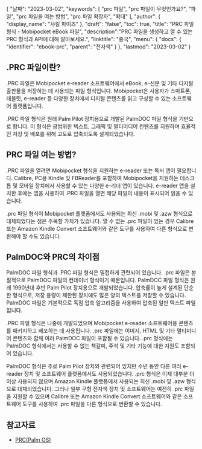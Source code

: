 {
"날짜": "2023-03-02",
  "keywords": [
"prc 파일",
"prc 파일이 무엇인가요?",
"파일",
"prc 파일을 여는 방법",
"prc 파일 확장자",
"확대"
],
  "author": {
"display_name": "샤킬 파이즈"
},
"draft": "false",
"toc": true,
"title": "PRC 파일 형식 - Mobipocket eBook 파일",
  "description":"PRC 파일을 생성하고 열 수 있는 PRC 형식과 API에 대해 알아보세요.",
"linktitle": "중국",
  "menu": {
    "docs": {
      "identifier": "ebook-prc",
"parent": "전자책"
}
},
"lastmod": "2023-03-02"
}

## .PRC 파일이란?

.PRC 파일은 Mobipocket e-reader 소프트웨어에서 eBook, e-신문 및 기타 디지털 출판물을 저장하는 데 사용되는 파일 형식입니다. Mobipocket은 사용자가 스마트폰, 태블릿, e-reader 등 다양한 장치에서 디지털 콘텐츠를 읽고 구성할 수 있는 소프트웨어 플랫폼입니다.

.PRC 파일 형식은 원래 Palm Pilot 장치용으로 개발된 PalmDOC 파일 형식을 기반으로 합니다. 이 형식은 광범위한 텍스트, 그래픽 및 멀티미디어 컨텐츠를 지원하며 효율적인 저장 및 배포를 위해 고도로 압축되도록 설계되었습니다.

## PRC 파일 여는 방법?

.PRC 파일을 열려면 Mobipocket 형식을 지원하는 e-reader 또는 독서 앱이 필요합니다. Calibre, PC용 Kindle 및 FBReader를 포함하여 Mobipocket을 지원하는 데스크톱 및 모바일 장치에서 사용할 수 있는 다양한 e-리더 앱이 있습니다. e-reader 앱을 설치한 후에는 앱을 사용하여 .PRC 파일을 열면 해당 파일의 내용이 표시되어 읽을 수 있습니다.

.prc 파일 형식이 Mobipocket 플랫폼에서도 사용되는 최신 .mobi 및 .azw 형식으로 대체되었다는 점은 주목할 가치가 있습니다. 열 수 없는 .prc 파일이 있는 경우 Calibre 또는 Amazon Kindle Convert 소프트웨어와 같은 도구를 사용하여 다른 형식으로 변환해야 할 수도 있습니다.

## PalmDOC와 PRC의 차이점

PalmDOC 파일 형식과 .PRC 파일 형식은 밀접하게 관련되어 있습니다. .prc 파일은 본질적으로 PalmDOC 파일의 컨테이너 형식이기 때문입니다. PalmDOC 파일 형식은 원래 1990년대 후반 Palm Pilot 장치용으로 개발되었습니다. 압축률이 높게 설계된 단순한 형식으로, 저장 용량이 제한된 장치에도 많은 양의 텍스트를 저장할 수 있습니다. PalmDOC 파일은 기본적으로 독점 압축 알고리즘을 사용하여 압축된 일반 텍스트 파일입니다.

.PRC 파일 형식은 나중에 개발되었으며 Mobipocket e-reader 소프트웨어용 콘텐츠를 패키지하고 배포하는 데 사용됩니다. .prc 파일에는 이미지, HTML 및 기타 멀티미디어 콘텐츠와 함께 여러 PalmDOC 파일이 포함될 수 있습니다. .prc 형식에는 PalmDOC 형식에서는 사용할 수 없는 책갈피, 주석 및 기타 기능에 대한 지원도 포함되어 있습니다.

PalmDOC 형식은 주로 Palm Pilot 장치와 관련되어 있지만 수년 동안 다른 여러 e-reader 장치 및 소프트웨어 플랫폼에서도 사용되었습니다. .prc 형식은 이제 대부분 더 이상 사용되지 않으며 Amazon Kindle 플랫폼에서 사용되는 최신 .mobi 및 .azw 형식으로 대체되었습니다. 그러나 일부 구형 전자책 장치 및 소프트웨어는 여전히 .prc 파일을 지원할 수 있으며 Calibre 또는 Amazon Kindle Convert 소프트웨어와 같은 소프트웨어 도구를 사용하여 .prc 파일을 다른 형식으로 변환할 수 있습니다.

## 참고자료
* [PRC(Palm OS)](https://en.wikipedia.org/wiki/PRC_(Palm_OS))


